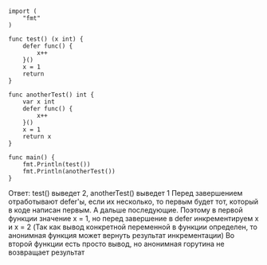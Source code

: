 
```package main

import (
	"fmt"
)

func test() (x int) {
	defer func() {
		x++
	}()
	x = 1
	return
}

func anotherTest() int {
	var x int
	defer func() {
		x++
	}()
	x = 1
	return x
}

func main() {
	fmt.Println(test())
	fmt.Println(anotherTest())
}
```

Ответ:
test() выведет 2, anotherTest() выведет 1
Перед завершением отработывают defer'ы, если их несколько, то первым будет тот, который в коде написан первым.
А дальше последующие.
Поэтому в первой функции значение x = 1, но перед завершение в defer инкрементируем x и x = 2
(Так как вывод конкретной переменной в функции определен, то анонимная функция может вернуть результат инкрементации)
Во второй функции есть просто вывод, но анонимная горутина не возвращает результат